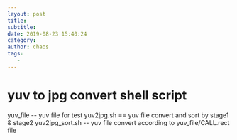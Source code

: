 ```yaml
---
layout: post
title:
subtitle:
date: 2019-08-23 15:40:24
category:
author: chaos
tags:
   -
---
```


# yuv to jpg convert shell script
yuv_file  -- yuv file for test
yuv2jpg.sh == yuv file convert and sort by stage1 & stage2
yuv2jpg_sort.sh -- yuv file convert according to yuv_file/CALL.rect file
